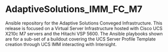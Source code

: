 # AdaptiveSolutions_IMM_FC_M7
Ansible repository for the Adaptive Solutions Conveged Infrastructure. This release is focused on a Virtual Server Infrastructure hosted with Cisco UCS X210c M7 servers and the Hitachi VSP 5600. The Ansible playbooks shown are for a sub-set of a buildout covering the UCS Server Profile Template creation through UCS IMM interacting with Intersight.
